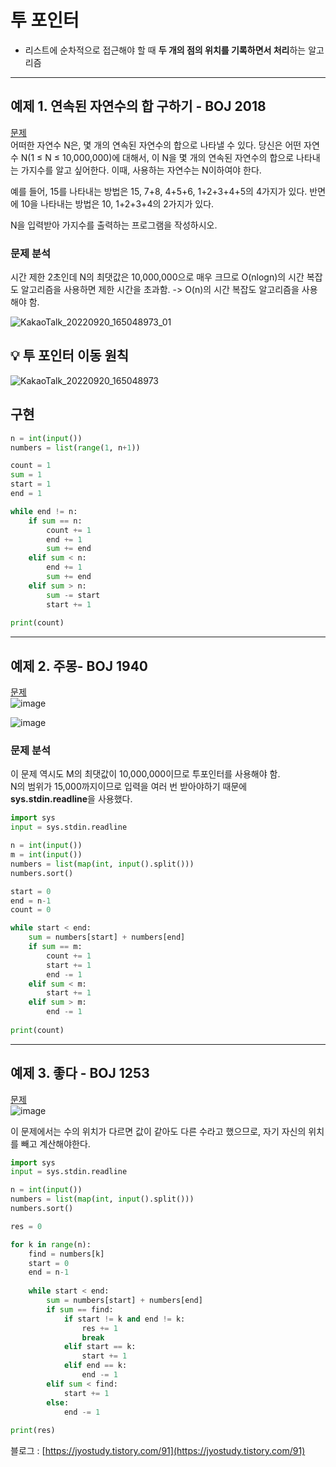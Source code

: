 # <b>투 포인터</b>
- 리스트에 순차적으로 접근해야 할 때 <b>두 개의 점의 위치를 기록하면서 처리</b>하는 알고리즘  
---
## 예제 1. 연속된 자연수의 합 구하기 - BOJ 2018
[문제](https://www.acmicpc.net/problem/2018)  
어떠한 자연수 N은, 몇 개의 연속된 자연수의 합으로 나타낼 수 있다. 당신은 어떤 자연수 N(1 ≤ N ≤ 10,000,000)에 대해서, 이 N을 몇 개의 연속된 자연수의 합으로 나타내는 가지수를 알고 싶어한다. 이때, 사용하는 자연수는 N이하여야 한다.  

예를 들어, 15를 나타내는 방법은 15, 7+8, 4+5+6, 1+2+3+4+5의 4가지가 있다. 반면에 10을 나타내는 방법은 10, 1+2+3+4의 2가지가 있다.

N을 입력받아 가지수를 출력하는 프로그램을 작성하시오.

### <b>문제 분석</b>
시간 제한 2초인데 N의 최댓값은 10,000,000으로 매우 크므로 O(nlogn)의 시간 복잡도 알고리즘을 사용하면 제한 시간을 초과함. -> O(n)의 시간 복잡도 알고리즘을 사용해야 함.  

![KakaoTalk_20220920_165048973_01](https://user-images.githubusercontent.com/68852637/191199657-f9d7ee8e-fdbb-48ea-87c4-59ec44e2610f.jpg)

## <b>💡 투 포인터 이동 원칙</b>
![KakaoTalk_20220920_165048973](https://user-images.githubusercontent.com/68852637/191199822-37b8d5b0-186a-4b94-8902-76361ca56c64.jpg)

## 구현
```python
n = int(input())
numbers = list(range(1, n+1))

count = 1
sum = 1
start = 1
end = 1

while end != n:
    if sum == n:
        count += 1
        end += 1
        sum += end
    elif sum < n:
        end += 1
        sum += end
    elif sum > n:
        sum -= start
        start += 1
        
print(count)
```
  

---  
## 예제 2. 주몽- BOJ 1940  
[문제](https://www.acmicpc.net/problem/1940)  
![image](https://user-images.githubusercontent.com/68852637/191201216-3f36b122-61d8-4fe5-b631-251252bb0c3b.png)

![image](https://user-images.githubusercontent.com/68852637/191201273-dd7598fb-c33c-4be4-947e-4e87d74f488d.png)

### 문제 분석  
이 문제 역시도 M의 최댓값이 10,000,000이므로 투포인터를 사용해야 함.  
N의 범위가 15,000까지이므로 입력을 여러 번 받아야하기 때문에 <b>sys.stdin.readline</b>을 사용했다.
``` python
import sys
input = sys.stdin.readline

n = int(input())
m = int(input())
numbers = list(map(int, input().split()))
numbers.sort()

start = 0
end = n-1
count = 0

while start < end:
    sum = numbers[start] + numbers[end]
    if sum == m:
        count += 1
        start += 1
        end -= 1
    elif sum < m:
        start += 1
    elif sum > m:
        end -= 1
        
print(count)
```
---
## 예제 3. 좋다 - BOJ 1253  
[문제](https://www.acmicpc.net/problem/1253)  
![image](https://user-images.githubusercontent.com/68852637/191205461-ee8c0a77-d7cd-4411-9712-739b5482f1b9.png)

이 문제에서는 수의 위치가 다르면 값이 같아도 다른 수라고 했으므로, 자기 자신의 위치를 빼고 계산해야한다.
```python
import sys
input = sys.stdin.readline

n = int(input())
numbers = list(map(int, input().split()))
numbers.sort()

res = 0

for k in range(n):
    find = numbers[k]
    start = 0
    end = n-1
    
    while start < end:
        sum = numbers[start] + numbers[end]
        if sum == find:
            if start != k and end != k:
                res += 1
                break
            elif start == k:
                start += 1
            elif end == k:
                end -= 1
        elif sum < find:
            start += 1
        else:
            end -= 1
            
print(res)
```

블로그 : [https://jyostudy.tistory.com/91](https://jyostudy.tistory.com/91)